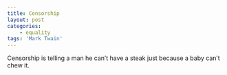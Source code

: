 ```yaml
---
title: Censorship
layout: post
categories:
    - equality
tags: 'Mark Twain'
---
```


Censorship is telling a man he can’t have a steak just because a baby can’t chew it.